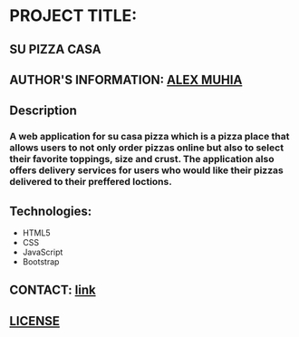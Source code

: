 # PROJECT TITLE: 
## SU PIZZA CASA
## AUTHOR'S INFORMATION: [ALEX MUHIA](https://github.com/Theo-44/su-pizza-casa.git)
## Description 
### A web application for su casa pizza which is a pizza place that allows users to not only order pizzas online but also to select their favorite toppings, size and crust. The application also offers delivery services for users who would like their pizzas delivered to their preffered loctions.
## Technologies:
+ HTML5
+ CSS
+ JavaScript
+ Bootstrap
## CONTACT: [link](000-000-000) 
## [LICENSE](/home/alex/Documents/moringa-school-projects/pizza-casa/LICENSE)